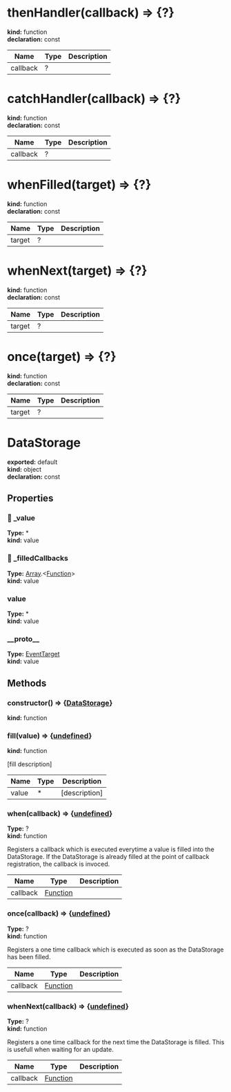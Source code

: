 # thenHandler(callback) => {?}                
  
**kind:** function                
**declaration:** const                
  
  
  
| Name | Type | Description |                  
|------|------|-------------|                  
| callback | ? |   |                
  
# catchHandler(callback) => {?}              
  
**kind:** function              
**declaration:** const              
  
  
  
| Name | Type | Description |                
|------|------|-------------|                
| callback | ? |   |              
  
# whenFilled(target) => {?}            
  
**kind:** function            
**declaration:** const            
  
  
  
| Name | Type | Description |              
|------|------|-------------|              
| target | ? |   |            
  
# whenNext(target) => {?}          
  
**kind:** function          
**declaration:** const          
  
  
  
| Name | Type | Description |            
|------|------|-------------|            
| target | ? |   |          
  
# once(target) => {?}        
  
**kind:** function        
**declaration:** const        
  
  
  
| Name | Type | Description |          
|------|------|-------------|          
| target | ? |   |        
  
# DataStorage      
  
**exported:** default      
**kind:** object      
**declaration:** const      
  
  
## Properties      
  
### 🚫 _value        
  
**Type:** *        
**kind:** value        
  
  
  
  
### 🚫 _filledCallbacks        
  
**Type:** [Array](https://developer.mozilla.org/en-US/docs/Web/JavaScript/Reference/Global_Objects/Array).&lt;[Function](https://developer.mozilla.org/en-US/docs/Web/JavaScript/Reference/Global_Objects/Function/prototype)&gt;        
**kind:** value        
  
  
  
  
### value        
  
**Type:** *        
**kind:** value        
  
  
  
  
### \_\_proto\_\_        
  
**Type:** [EventTarget](./Module:-core::EventTarget#eventtarget)        
**kind:** value        
  
  
  
  
## Methods      
  
### constructor() => {[DataStorage](./Module:-core::DataStorage#datastorage)}        
  
**kind:** function        
  
  
  
  
  
### fill(value) => {[undefined](https://developer.mozilla.org/en-US/docs/Web/JavaScript/Reference/Global_Objects/undefined)}        
  
**kind:** function        
  
[fill description]        
  
| Name | Type | Description |          
|------|------|-------------|          
| value | * | [description] |        
  
  
  
### when(callback) => {[undefined](https://developer.mozilla.org/en-US/docs/Web/JavaScript/Reference/Global_Objects/undefined)}        
  
**Type:** ?        
**kind:** function        
  
Registers a callback which is executed everytime a value is filled into the DataStorage. If the DataStorage is already filled at the point of callback registration, the callback is invoced.        
  
| Name | Type | Description |          
|------|------|-------------|          
| callback | [Function](https://developer.mozilla.org/en-US/docs/Web/JavaScript/Reference/Global_Objects/Function/prototype) |   |        
  
  
  
### once(callback) => {[undefined](https://developer.mozilla.org/en-US/docs/Web/JavaScript/Reference/Global_Objects/undefined)}        
  
**Type:** ?        
**kind:** function        
  
Registers a one time callback which is executed as soon as the DataStorage has been filled.        
  
| Name | Type | Description |          
|------|------|-------------|          
| callback | [Function](https://developer.mozilla.org/en-US/docs/Web/JavaScript/Reference/Global_Objects/Function/prototype) |   |        
  
  
  
### whenNext(callback) => {[undefined](https://developer.mozilla.org/en-US/docs/Web/JavaScript/Reference/Global_Objects/undefined)}        
  
**Type:** ?        
**kind:** function        
  
Registers a one time callback for the next time the DataStorage is filled. This is usefull when waiting for an update.        
  
| Name | Type | Description |          
|------|------|-------------|          
| callback | [Function](https://developer.mozilla.org/en-US/docs/Web/JavaScript/Reference/Global_Objects/Function/prototype) |   |        
  
  
  
